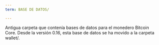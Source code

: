 ```yaml
---
term: BASE DE DATOS/

---
```

Antigua carpeta que contenía bases de datos para el monedero Bitcoin Core. Desde la versión 0.16, esta base de datos se ha movido a la carpeta wallet/.